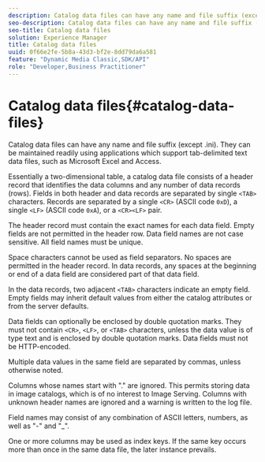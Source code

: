 ```yaml
---
description: Catalog data files can have any name and file suffix (except .ini). They can be maintained readily using applications which support tab-delimited text data files, such as Microsoft Excel and Access.
seo-description: Catalog data files can have any name and file suffix (except .ini). They can be maintained readily using applications which support tab-delimited text data files, such as Microsoft Excel and Access.
seo-title: Catalog data files
solution: Experience Manager
title: Catalog data files
uuid: 0f66e2fe-5b8a-43d3-bf2e-8dd79da6a581
feature: "Dynamic Media Classic,SDK/API"
role: "Developer,Business Practitioner"
---
```


# Catalog data files{#catalog-data-files}

Catalog data files can have any name and file suffix (except .ini). They can be maintained readily using applications which support tab-delimited text data files, such as Microsoft Excel and Access.

Essentially a two-dimensional table, a catalog data file consists of a header record that identifies the data columns and any number of data records (rows). Fields in both header and data records are separated by single `<TAB>` characters. Records are separated by a single `<CR>` (ASCII code `0xD`), a single `<LF>` (ASCII code `0xA`), or a `<CR><LF>` pair.

The header record must contain the exact names for each data field. Empty fields are not permitted in the header row. Data field names are not case sensitive. All field names must be unique.

Space characters cannot be used as field separators. No spaces are permitted in the header record. In data records, any spaces at the beginning or end of a data field are considered part of that data field.

In the data records, two adjacent `<TAB>` characters indicate an empty field. Empty fields may inherit default values from either the catalog attributes or from the server defaults.

Data fields can optionally be enclosed by double quotation marks. They must not contain `<CR>`, `<LF>`, or `<TAB>` characters, unless the data value is of type text and is enclosed by double quotation marks. Data fields must not be HTTP-encoded.

Multiple data values in the same field are separated by commas, unless otherwise noted.

Columns whose names start with "." are ignored. This permits storing data in image catalogs, which is of no interest to Image Serving. Columns with unknown header names are ignored and a warning is written to the log file.

Field names may consist of any combination of ASCII letters, numbers, as well as "-" and "_".

One or more columns may be used as index keys. If the same key occurs more than once in the same data file, the later instance prevails. 
